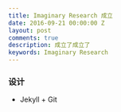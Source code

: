 ```yaml
---
title: Imaginary Research 成立
date: 2016-09-21 00:00:00 Z
layout: post
comments: true
description: 成立了成立了
keywords: Imaginary Research
---
```


### 设计

- Jekyll + Git
